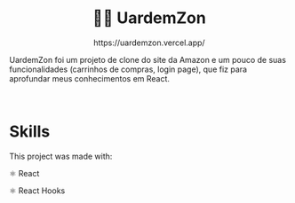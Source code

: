 <div align="center">
  <h1> 👦🏻 UardemZon </h1>
    https://uardemzon.vercel.app/
</div>

UardemZon foi um projeto de clone do site da Amazon e um pouco de suas funcionalidades (carrinhos de compras, login page), que fiz para aprofundar meus conhecimentos em React. 

<br>

# Skills
This project was made with:

  ⚛️ React

  ⚛️ React Hooks


<br>
